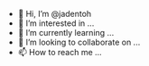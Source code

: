- 👋 Hi, I’m @jadentoh
- 👀 I’m interested in ...
- 🌱 I’m currently learning ...
- 💞️ I’m looking to collaborate on ...
- 📫 How to reach me ...

<!---
jadentoh/jadentoh is a ✨ special ✨ repository because its `README.md` (this file) appears on your GitHub profile.
You can click the Preview link to take a look at your changes.
--->
